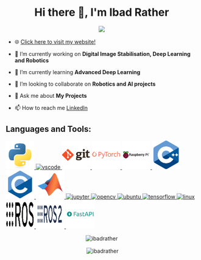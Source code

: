 <h1 align="center"> Hi there 👋, I'm Ibad Rather </h1>

<div id="header" align="center">
  <img src="https://media4.giphy.com/media/1GEATImIxEXVR79Dhk/giphy.gif" width="350"/>
</div>

- 🌐 [Click here to visit my website!](https://ibadrather-appfolio-home-z35i34.streamlitapp.com/)

- 🔭 I’m currently working on **Digital Image Stabilisation, Deep Learning and Robotics**

- 🌱 I’m currently learning **Advanced Deep Learning**

- 👯 I’m looking to collaborate on **Robotics and AI projects**

- 💬 Ask me about **My Projects**

- 📫 How to reach me <a href="https://www.linkedin.com/in/ibad-rather/" target="_blank">LinkedIn</a>


<h2 align="left">Languages and Tools:</h2>
<p align="center">
  
  <a href="https://www.python.org" target="_blank"> <img src="https://raw.githubusercontent.com/devicons/devicon/master/icons/python/python-original.svg" alt="python" width="75" height="75"/> </a> 
  <a href="https://code.visualstudio.com/" target="_blank"> <img src="https://github.com/ibadrather/devicon/blob/master/icons/vscode/vscode-original.svg" alt="vscode" width="75" height="75"/> </a> 
  <a href="https://git-scm.com/" target="_blank">  <img src="https://github.com/devicons/devicon/blob/master/icons/git/git-original-wordmark.svg" alt="Git" width="75" height="75"/>  </a> 
  <a href="https://pytorch.org/" target="_blank">  <img src="https://github.com/devicons/devicon/blob/master/icons/pytorch/pytorch-plain-wordmark.svg" alt="PyTorch" width="75" height="75"/>  </a> 
  <a href="https://www.raspberrypi.org/" target="_blank">  <img src="https://github.com/devicons/devicon/blob/master/icons/raspberrypi/raspberrypi-original-wordmark.svg" alt="Raspberry Pi" width="75" height="75"/>  </a> 
  <a href="https://en.wikipedia.org/wiki/C%2B%2B" target="_blank">  <img src="https://github.com/devicons/devicon/blob/master/icons/cplusplus/cplusplus-original.svg" alt="C++" width="75" height="75"/>  </a> 
  <a href="https://en.wikipedia.org/wiki/C_(programming_language)" target="_blank">  <img src="https://github.com/devicons/devicon/blob/master/icons/c/c-original.svg" alt="C" width="75" height="75"/>  </a> 
  <a href="https://de.mathworks.com/products/matlab.html" target="_blank">  <img src="https://github.com/devicons/devicon/blob/master/icons/matlab/matlab-original.svg" alt="MATLAB" width="75" height="75"/>  </a> 
  <a href="https://jupyter.org/" target="_blank">  <img src="https://github.com/ibadrather/devicon/blob/master/icons/jupyter/jupyter-original.svg" alt="jupyter" width="75" height="75"/>  </a> 
  <a href="https://opencv.org/" target="_blank">  <img src="https://github.com/ibadrather/devicon/blob/master/icons/opencv/opencv-original-wordmark.svg" alt="opencv" width="75" height="75"/>  </a> 
  <a href="https://ubuntu.com/" target="_blank">  <img src="https://github.com/ibadrather/devicon/blob/master/icons/ubuntu/ubuntu-plain.svg" alt="ubuntu" width="75" height="75"/>  </a> 
  <a href="https://www.tensorflow.org/" target="_blank">  <img src="https://github.com/ibadrather/devicon/blob/master/icons/tensorflow/tensorflow-original-wordmark.svg" alt="tensorflow" width="75" height="75"/>  </a> 
  <a href="https://www.linux.org/" target="_blank">  <img src="https://github.com/ibadrather/devicon/blob/master/icons/linux/linux-plain.svg" alt="linux" width="75" height="75"/>  </a> 
  <a href="https://www.ros.org/" target="_blank"> <img src="https://github.com/ibadrather/devicon/blob/master/icons/ros/ros-black-wordmark.svg" alt="ros" width="75" height="75"/> </a> 
  <a href="https://docs.ros.org/en/foxy/index.html" target="_blank">  <img src="https://github.com/ibadrather/devicon/blob/master/icons/ros2/ros2-original-wordmark.svg" alt="ros2" width="75" height="75"/>  </a> 
  <a href="https://fastapi.tiangolo.com/" target="_blank">  <img src="https://github.com/devicons/devicon/blob/master/icons/fastapi/fastapi-original-wordmark.svg" alt="FastAPI" width="75" height="75"/>  </a> 

</p>

<!--
add later
  

  <a href="" target="_blank">  <img src="" alt="Git" width="75" height="75"/>  </a> 
  <a href="" target="_blank">  <img src="" alt="Git" width="75" height="75"/>  </a> 
  <a href="" target="_blank">  <img src="" alt="Git" width="75" height="75"/>  </a> 
  <a href="" target="_blank">  <img src="" alt="Git" width="75" height="75"/>  </a> 

-->

<p align="center"><img align="center" src="https://github-readme-stats.vercel.app/api/top-langs?username=ibadrather&show_icons=true&locale=en&layout=compact&theme=midnight-purple" alt="ibadrather" /></p>
<p align="center">&nbsp;<img align="center" src="https://github-readme-stats.vercel.app/api?username=ibadrather&show_icons=true&theme=midnight-purple" alt="ibadrather" /></p>
